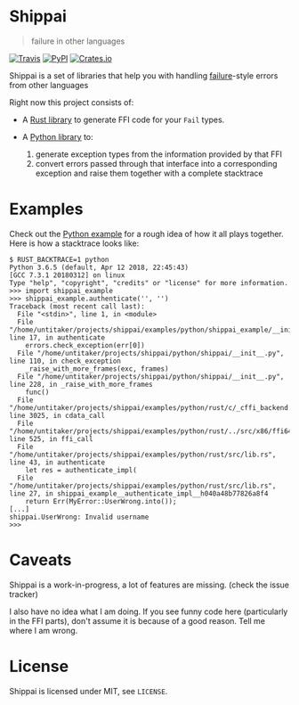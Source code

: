 # Shippai

> failure in other languages

[![Travis](https://travis-ci.org/untitaker/shippai.svg?branch=master)](https://travis-ci.org/untitaker/shippai)
[![PyPI](https://img.shields.io/pypi/v/shippai.svg)](https://pypi.python.org/pypi/shippai/)
[![Crates.io](https://img.shields.io/crates/v/shippai.svg)](https://crates.io/crates/shippai)

Shippai is a set of libraries that help you with handling
[failure](https://github.com/withoutboats/failure)-style errors from other
languages

Right now this project consists of:

- A [Rust library](https://github.com/untitaker/shippai/tree/master/rust) to
  generate FFI code for your `Fail` types.
- A [Python library](https://github.com/untitaker/shippai/tree/master/python)
  to:

  1. generate exception types from the information provided by that FFI
  2. convert errors passed through that interface into a corresponding
     exception and raise them together with a complete stacktrace

# Examples

Check out the [Python
example](https://github.com/untitaker/shippai/tree/master/examples/python) for a
rough idea of how it all plays together. Here is how a stacktrace looks like:

```
$ RUST_BACKTRACE=1 python
Python 3.6.5 (default, Apr 12 2018, 22:45:43) 
[GCC 7.3.1 20180312] on linux
Type "help", "copyright", "credits" or "license" for more information.
>>> import shippai_example
>>> shippai_example.authenticate('', '')
Traceback (most recent call last):
  File "<stdin>", line 1, in <module>
  File "/home/untitaker/projects/shippai/examples/python/shippai_example/__init__.py", line 17, in authenticate
    errors.check_exception(err[0])
  File "/home/untitaker/projects/shippai/python/shippai/__init__.py", line 110, in check_exception
    _raise_with_more_frames(exc, frames)
  File "/home/untitaker/projects/shippai/python/shippai/__init__.py", line 228, in _raise_with_more_frames
    func()
  File "/home/untitaker/projects/shippai/examples/python/rust/c/_cffi_backend.c", line 3025, in cdata_call
  File "/home/untitaker/projects/shippai/examples/python/rust/../src/x86/ffi64.c", line 525, in ffi_call
  File "/home/untitaker/projects/shippai/examples/python/rust/src/lib.rs", line 43, in authenticate
    let res = authenticate_impl(
  File "/home/untitaker/projects/shippai/examples/python/rust/src/lib.rs", line 27, in shippai_example__authenticate_impl__h040a48b77826a8f4
    return Err(MyError::UserWrong.into());
[...]
shippai.UserWrong: Invalid username
>>> 
```

# Caveats

Shippai is a work-in-progress, a lot of features are missing. (check the issue
tracker)

I also have no idea what I am doing. If you see funny code here (particularly
in the FFI parts), don't assume it is because of a good reason. Tell me where I
am wrong.

# License

Shippai is licensed under MIT, see `LICENSE`.
